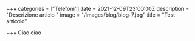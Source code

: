 +++
categories = ["Telefoni"]
date = 2021-12-09T23:00:00Z
description = "Descrizione articlo "
image = "/images/blog/blog-7.jpg"
title = "Test articolo"

+++
Ciao ciao 